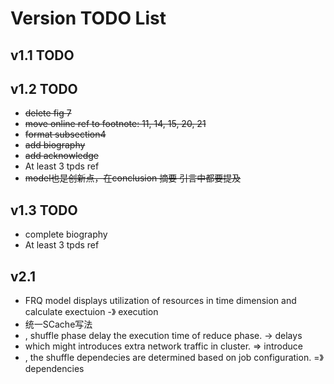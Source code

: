 # Version TODO List

## v1.1 TODO

## v1.2 TODO

- ~~delete fig 7~~
- ~~move online ref to footnote: 11, 14, 15, 20, 21~~
- ~~format subsection4~~
- ~~add biography~~
- ~~add acknowledge~~
- At least 3 tpds ref
- ~~model也是创新点，在conclusion 摘要  引言中都要提及~~

## v1.3 TODO

- complete biography
- At least 3 tpds ref

## v2.1

- FRQ model displays utilization of resources in time dimension and calculate exectuion  -》 execution
- 统一SCache写法
- , shuffle phase delay the execution time of reduce phase.  -> delays
- which might introduces extra network traffic in cluster.  => introduce
- , the shuffle dependecies are determined based on job configuration.  =》 dependencies
